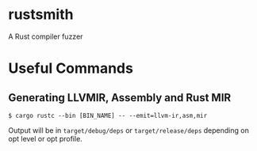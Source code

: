 # rustsmith

A Rust compiler fuzzer

# Useful Commands

## Generating LLVMIR, Assembly and Rust MIR

`$ cargo rustc --bin [BIN_NAME] -- --emit=llvm-ir,asm,mir`

Output will be in `target/debug/deps` or `target/release/deps` depending on opt level or opt profile.

####
